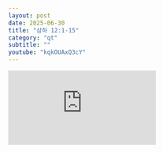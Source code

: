 ```yaml
---
layout: post
date: 2025-06-30
title: "삼하 12:1-15"
category: "qt"
subtitle: ""
youtube: "kqkOUAxQ3cY"
---
```


<div class="youtube margin-large">
    <iframe src="https://www.youtube.com/embed/kqkOUAxQ3cY" title="YouTube video player" frameborder="0" allow="accelerometer; autoplay; clipboard-write; encrypted-media; gyroscope; picture-in-picture; web-share" allowfullscreen></iframe>
</div>

